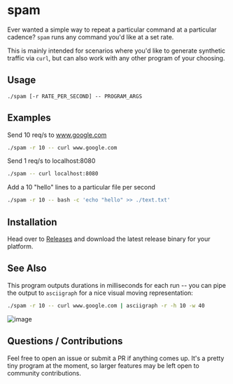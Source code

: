 # spam

Ever wanted a simple way to repeat a particular command at a particular cadence? `spam` runs any command you'd like at a set rate. 

This is mainly intended for scenarios where you'd like to generate synthetic traffic via `curl`, but can also work with any other program of your choosing.

## Usage

`./spam [-r RATE_PER_SECOND] -- PROGRAM_ARGS`

## Examples

Send 10 req/s to www.google.com

```bash
./spam -r 10 -- curl www.google.com
```

Send 1 req/s to localhost:8080

```bash
./spam -- curl localhost:8080
```

Add a 10 "hello" lines to a particular file per second

```bash
./spam -r 10 -- bash -c 'echo "hello" >> ./text.txt'
```

## Installation

Head over to [Releases](https://github.com/Steven-Ireland/spam/releases/) and download the latest release binary for your platform.

## See Also

This program outputs durations in milliseconds for each run -- you can pipe the output to `asciigraph` for a nice visual moving representation:

```bash
./spam -r 10 -- curl www.google.com | asciigraph -r -h 10 -w 40
```
![image](https://github.com/Steven-Ireland/spam/assets/6981727/75737ef7-f807-4ff2-891e-e8aaba37a135)

## Questions / Contributions

Feel free to open an issue or submit a PR if anything comes up. 
It's a pretty tiny program at the moment, so larger features may be left open to community contributions.
